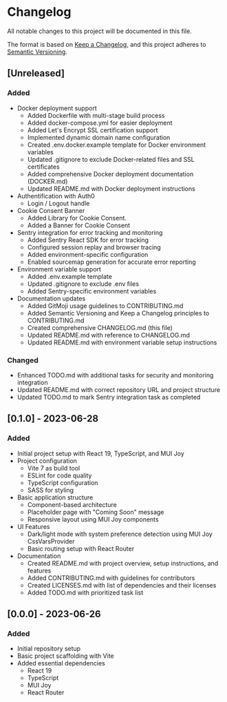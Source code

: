 # Changelog

All notable changes to this project will be documented in this file.

The format is based on [Keep a Changelog](https://keepachangelog.com/en/1.0.0/),
and this project adheres to [Semantic Versioning](https://semver.org/spec/v2.0.0.html).

## [Unreleased]

### Added

- Docker deployment support
  - Added Dockerfile with multi-stage build process
  - Added docker-compose.yml for easier deployment
  - Added Let's Encrypt SSL certification support
  - Implemented dynamic domain name configuration
  - Created .env.docker.example template for Docker environment variables
  - Updated .gitignore to exclude Docker-related files and SSL certificates
  - Added comprehensive Docker deployment documentation (DOCKER.md)
  - Updated README.md with Docker deployment instructions
- Authentification with Auth0
  - Login / Logout handle
- Cookie Consent Banner
  - Added Library for Cookie Consent.
  - Added a Banner for Cookie Consent
- Sentry integration for error tracking and monitoring
  - Added Sentry React SDK for error tracking
  - Configured session replay and browser tracing
  - Added environment-specific configuration
  - Enabled sourcemap generation for accurate error reporting
- Environment variable support
  - Added .env.example template
  - Updated .gitignore to exclude .env files
  - Added Sentry-specific environment variables
- Documentation updates
  - Added GitMoji usage guidelines to CONTRIBUTING.md
  - Added Semantic Versioning and Keep a Changelog principles to CONTRIBUTING.md
  - Created comprehensive CHANGELOG.md (this file)
  - Updated README.md with reference to CHANGELOG.md
  - Updated README.md with environment variable setup instructions

### Changed

- Enhanced TODO.md with additional tasks for security and monitoring integration
- Updated README.md with correct repository URL and project structure
- Updated TODO.md to mark Sentry integration task as completed

## [0.1.0] - 2023-06-28

### Added

- Initial project setup with React 19, TypeScript, and MUI Joy
- Project configuration
  - Vite 7 as build tool
  - ESLint for code quality
  - TypeScript configuration
  - SASS for styling
- Basic application structure
  - Component-based architecture
  - Placeholder page with "Coming Soon" message
  - Responsive layout using MUI Joy components
- UI Features
  - Dark/light mode with system preference detection using MUI Joy CssVarsProvider
  - Basic routing setup with React Router
- Documentation
  - Created README.md with project overview, setup instructions, and features
  - Added CONTRIBUTING.md with guidelines for contributors
  - Created LICENSES.md with list of dependencies and their licenses
  - Added TODO.md with prioritized task list

## [0.0.0] - 2023-06-26

### Added

- Initial repository setup
- Basic project scaffolding with Vite
- Added essential dependencies
  - React 19
  - TypeScript
  - MUI Joy
  - React Router
